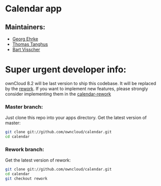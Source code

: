 Calendar app
============

Maintainers:
------------
- [Georg Ehrke](https://github.com/georgehrke)
- [Thomas Tanghus](https://github.com/tanghus)
- [Bart Visscher](https://github.com/bartv2)

Super urgent developer info:
============================
ownCloud 8.2 will be last version to ship this codebase. It will be replaced by the [rework](https://github.com/owncloud/calendar-rework). If you want to implement new features, please strongly consider implementing them in the [calendar-rework](https://github.com/owncloud/calendar-rework)

### Master branch:
Just clone this repo into your apps directory.
Get the latest version of master:
```bash
git clone git://github.com/owncloud/calendar.git
cd calendar
```

### Rework branch:
Get the latest version of rework:
```bash
git clone git://github.com/owncloud/calendar.git
cd calendar
git checkout rework
```
